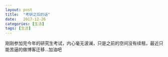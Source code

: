 ```yaml
---
layout: post
title:  "考研之后的话"
date:   2017-12-26
categories: [生活]
tags: [生活]
---
```



刚刚参加完今年的研究生考试，内心毫无波澜，只是之前的空间没有续租，最近只能苦逼的做博客迁移...加油吧